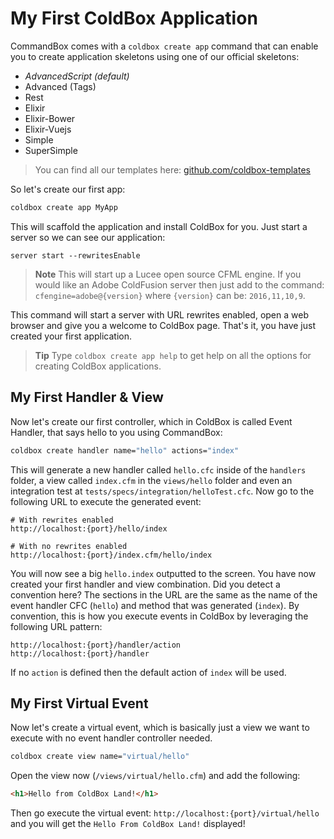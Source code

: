 # My First ColdBox Application

CommandBox comes with a `coldbox create app` command that can enable you to create application skeletons using one of our official skeletons:

* *AdvancedScript (default)*
* Advanced (Tags)
* Rest
* Elixir
* Elixir-Bower
* Elixir-Vuejs
* Simple
* SuperSimple

> You can find all our templates here: [github.com/coldbox-templates](https://github.com/coldbox-templates)

So let's create our first app: 
```bash
coldbox create app MyApp
```

This will scaffold the application and install ColdBox for you. Just start a server so we can see our application: 

```
server start --rewritesEnable
```

> **Note** This will start up a Lucee open source CFML engine. If you would like an Adobe ColdFusion server then just add to the command: `cfengine=adobe@{version}` where `{version}` can be: `2016,11,10,9`. 

This command will start a server with URL rewrites enabled, open a web browser and give you a welcome to ColdBox page. That's it, you have just created your first application.

> **Tip** Type `coldbox create app help` to get help on all the options for creating ColdBox applications.

## My First Handler & View

Now let's create our first controller, which in ColdBox is called Event Handler, that says hello to you using CommandBox:

```bash
coldbox create handler name="hello" actions="index"
```

This will generate a new handler called `hello.cfc` inside of the `handlers` folder, a view called `index.cfm` in the `views/hello` folder and even an integration test at `tests/specs/integration/helloTest.cfc`. Now go to the following URL to execute the generated event:

```
# With rewrites enabled
http://localhost:{port}/hello/index

# With no rewrites enabled
http://localhost:{port}/index.cfm/hello/index

```

You will now see a big `hello.index` outputted to the screen. You have now created your first handler and view combination.  Did you detect a convention here? The sections in the URL are the same as the name of the event handler CFC (`hello`) and method that was generated (`index`).  By convention, this is how you execute events in ColdBox by leveraging the following URL pattern:

```
http://localhost:{port}/handler/action
http://localhost:{port}/handler
```

If no `action` is defined then the default action of `index` will be used.

## My First Virtual Event

Now let's create a virtual event, which is basically just a view we want to execute with no event handler controller needed.

```bash
coldbox create view name="virtual/hello"
```

Open the view now (`/views/virtual/hello.cfm`) and add the following:

```html
<h1>Hello from ColdBox Land!</h1>
```

Then go execute the virtual event: `http://localhost:{port}/virtual/hello` and you will get the `Hello From ColdBox Land!` displayed!